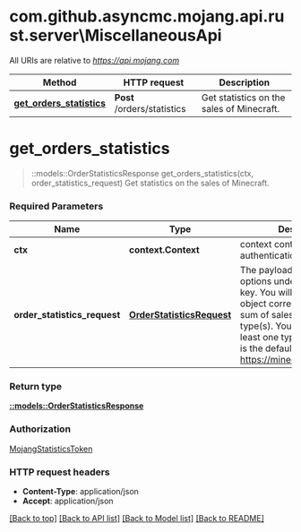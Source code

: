 # com.github.asyncmc.mojang.api.rust.server\MiscellaneousApi

All URIs are relative to *https://api.mojang.com*

Method | HTTP request | Description
------------- | ------------- | -------------
[**get_orders_statistics**](MiscellaneousApi.md#get_orders_statistics) | **Post** /orders/statistics | Get statistics on the sales of Minecraft.


# **get_orders_statistics**
> ::models::OrderStatisticsResponse get_orders_statistics(ctx, order_statistics_request)
Get statistics on the sales of Minecraft.

### Required Parameters

Name | Type | Description  | Notes
------------- | ------------- | ------------- | -------------
 **ctx** | **context.Context** | context containing the authentication | nil if no authentication
  **order_statistics_request** | [**OrderStatisticsRequest**](OrderStatisticsRequest.md)| The payload is a json list of options under the metricKeys key. You will receive a single object corresponding to the sum of sales of the requested type(s). You must request at least one type of sale. Below is the default list used by https://minecraft.net/en/stats/ | 

### Return type

[**::models::OrderStatisticsResponse**](OrderStatisticsResponse.md)

### Authorization

[MojangStatisticsToken](../README.md#MojangStatisticsToken)

### HTTP request headers

 - **Content-Type**: application/json
 - **Accept**: application/json

[[Back to top]](#) [[Back to API list]](../README.md#documentation-for-api-endpoints) [[Back to Model list]](../README.md#documentation-for-models) [[Back to README]](../README.md)

